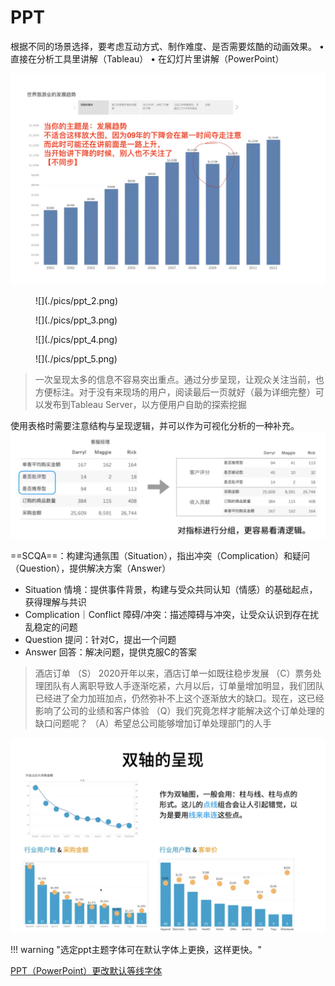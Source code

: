 # PPT

根据不同的场景选择，要考虑互动方式、制作难度、是否需要炫酷的动画效果。
•直接在分析工具里讲解（Tableau）
• 在幻灯片里讲解（PowerPoint）

![](./pics/ppt_1.png)

<div class="grid" markdown>
<figure markdown="span">![](./pics/ppt_2.png)</figure>
<figure markdown="span">![](./pics/ppt_3.png)</figure>
<figure markdown="span">![](./pics/ppt_4.png)</figure>
<figure markdown="span">![](./pics/ppt_5.png)</figure>
</div>

> 一次呈现太多的信息不容易突出重点。通过分步呈现，让观众关注当前，也方便标注。对于没有来现场的用户，阅读最后一页就好（最为详细完整）可以发布到Tableau Server，以方便用户自助的探索挖掘

使用表格时需要注意结构与呈现逻辑，并可以作为可视化分析的一种补充。
![](./pics/ppt_6.png)

==SCQA==：构建沟通氛围（Situation），指出冲突（Complication）和疑问（Question），提供解决方案（Answer）

- Situation 情境：提供事件背景，构建与受众共同认知（情感）的基础起点，获得理解与共识
- Complication｜Conflict 障碍/冲突：描述障碍与冲突，让受众认识到存在扰乱稳定的问题
- Question 提问：针对C，提出一个问题
- Answer 回答：解决问题，提供克服C的答案

> 酒店订单
> （S） 2020开年以来，酒店订单一如既往稳步发展
> （C）票务处理团队有人离职导致人手逐渐吃紧，六月以后，订单量增加明显，我们团队已经进了全力加班加点，仍然弥补不上这个逐渐放大的缺口。现在，这已经影响了公司的业绩和客户体验
> （Q）我们究竟怎样才能解决这个订单处理的缺口问题呢？
> （A）希望总公司能够增加订单处理部门的人手

![](./pics/ppt_7.png)

!!! warning "选定ppt主题字体可在默认字体上更换，这样更快。"

[PPT（PowerPoint）更改默认等线字体](https://blog.csdn.net/qq_42539194/article/details/111317271)
